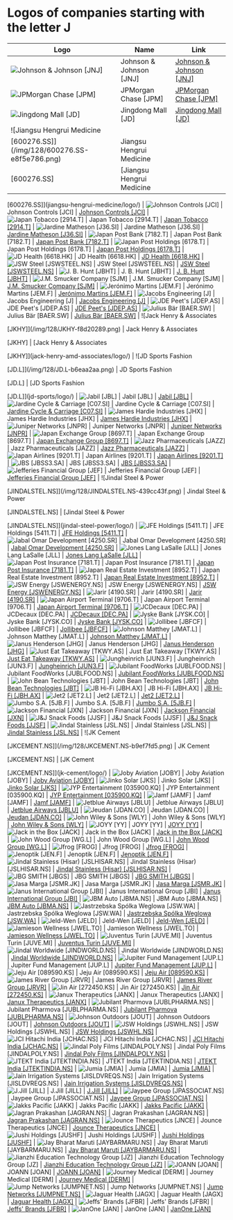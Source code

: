 # Logos of companies starting with the letter J

| Logo | Name  | Link |
| ---- | ----  | ---- |
| ![Johnson & Johnson [JNJ]](/img/128/JNJ-f011ccc4.png) | Johnson & Johnson [JNJ] | [Johnson & Johnson [JNJ]](johnson-and-johnson/logo/)
| ![JPMorgan Chase [JPM]](/img/128/JPM-de90e814.png) | JPMorgan Chase [JPM] | [JPMorgan Chase [JPM]](jp-morgan-chase/logo/)
| ![Jingdong Mall [JD]](/img/128/JD-de7a1903.png) | Jingdong Mall [JD] | [Jingdong Mall [JD]](jingdong-mall/logo/)
| ![Jiangsu Hengrui Medicine
 [600276.SS]](/img/128/600276.SS-e8f5e786.png) | Jiangsu Hengrui Medicine
 [600276.SS] | [Jiangsu Hengrui Medicine
 [600276.SS]](jiangsu-hengrui-medicine/logo/)
| ![Johnson Controls
 [JCI]](/img/128/JCI-12cf3eab.png) | Johnson Controls
 [JCI] | [Johnson Controls
 [JCI]](johnson-controls/logo/)
| ![Japan Tobacco [2914.T]](/img/128/2914.T-02d081bc.png) | Japan Tobacco [2914.T] | [Japan Tobacco [2914.T]](japan-tobacco/logo/)
| ![Jardine Matheson [J36.SI]](/img/128/J36.SI-949c6afe.png) | Jardine Matheson [J36.SI] | [Jardine Matheson [J36.SI]](jardine-matheson/logo/)
| ![Japan Post Bank
 [7182.T]](/img/128/7182.T-8b58423a.png) | Japan Post Bank
 [7182.T] | [Japan Post Bank
 [7182.T]](japan-post-bank/logo/)
| ![Japan Post Holdings
 [6178.T]](/img/128/6178.T-f3041aa5.png) | Japan Post Holdings
 [6178.T] | [Japan Post Holdings
 [6178.T]](japan-post/logo/)
| ![JD Health
 [6618.HK]](/img/128/6618.HK-a1b1016a.png) | JD Health
 [6618.HK] | [JD Health
 [6618.HK]](jg-health/logo/)
| ![JSW Steel [JSWSTEEL.NS]](/img/128/JSWSTEEL.NS-6eef9452.png) | JSW Steel [JSWSTEEL.NS] | [JSW Steel [JSWSTEEL.NS]](jsw-steel/logo/)
| ![J. B. Hunt
 [JBHT]](/img/128/JBHT-e93f3c26.png) | J. B. Hunt
 [JBHT] | [J. B. Hunt
 [JBHT]](jb-hunt/logo/)
| ![J.M. Smucker Company [SJM]](/img/128/SJM-eb71e328.png) | J.M. Smucker Company [SJM] | [J.M. Smucker Company [SJM]](jm-smucker/logo/)
| ![Jerónimo Martins
 [JEM.F]](/img/128/JEM.F-6e904331.png) | Jerónimo Martins
 [JEM.F] | [Jerónimo Martins
 [JEM.F]](jeronimo-martins/logo/)
| ![Jacobs Engineering [J]](/img/128/J-2bc1bd08.png) | Jacobs Engineering [J] | [Jacobs Engineering [J]](jacobs-engineering/logo/)
| ![JDE Peet's [JDEP.AS]](/img/128/JDEP.AS-809fd2b5.png) | JDE Peet's [JDEP.AS] | [JDE Peet's [JDEP.AS]](jde-peets/logo/)
| ![Julius Bär [BAER.SW]](/img/128/BAER.SW-cdc8841b.png) | Julius Bär [BAER.SW] | [Julius Bär [BAER.SW]](julius-baer/logo/)
| ![Jack Henry & Associates

 [JKHY]](/img/128/JKHY-f8d20289.png) | Jack Henry & Associates

 [JKHY] | [Jack Henry & Associates

 [JKHY]](jack-henry-amd-associates/logo/)
| ![JD Sports Fashion

 [JD.L]](/img/128/JD.L-b6eaa2aa.png) | JD Sports Fashion

 [JD.L] | [JD Sports Fashion

 [JD.L]](jd-sports/logo/)
| ![Jabil [JBL]](/img/128/JBL-944f7e92.png) | Jabil [JBL] | [Jabil [JBL]](jabil/logo/)
| ![Jardine Cycle & Carriage [C07.SI]](/img/128/C07.SI-d172f17b.png) | Jardine Cycle & Carriage [C07.SI] | [Jardine Cycle & Carriage [C07.SI]](jardine-singapore/logo/)
| ![James Hardie Industries
 [JHX]](/img/128/JHX-ce142b09.png) | James Hardie Industries
 [JHX] | [James Hardie Industries
 [JHX]](james-hardie-industries/logo/)
| ![Juniper Networks
 [JNPR]](/img/128/JNPR-1415eefc.png) | Juniper Networks
 [JNPR] | [Juniper Networks
 [JNPR]](juniper-networks/logo/)
| ![Japan Exchange Group
 [8697.T]](/img/128/8697.T-7e5da170.png) | Japan Exchange Group
 [8697.T] | [Japan Exchange Group
 [8697.T]](japan-exchange-group/logo/)
| ![Jazz Pharmaceuticals [JAZZ]](/img/128/JAZZ-da98a3fa.png) | Jazz Pharmaceuticals [JAZZ] | [Jazz Pharmaceuticals [JAZZ]](jazz-pharmaceuticals/logo/)
| ![Japan Airlines
 [9201.T]](/img/128/9201.T-bc48f0d4.png) | Japan Airlines
 [9201.T] | [Japan Airlines
 [9201.T]](japan-airlines/logo/)
| ![JBS [JBSS3.SA]](/img/128/JBSS3.SA-58e6bd55.png) | JBS [JBSS3.SA] | [JBS [JBSS3.SA]](jbs/logo/)
| ![Jefferies Financial Group
 [JEF]](/img/128/JEF-ee40d1df.png) | Jefferies Financial Group
 [JEF] | [Jefferies Financial Group
 [JEF]](jefferies/logo/)
| ![Jindal Steel & Power

 [JINDALSTEL.NS]](/img/128/JINDALSTEL.NS-439cc43f.png) | Jindal Steel & Power

 [JINDALSTEL.NS] | [Jindal Steel & Power

 [JINDALSTEL.NS]](jindal-steel-power/logo/)
| ![JFE Holdings [5411.T]](/img/128/5411.T-343feeff.png) | JFE Holdings [5411.T] | [JFE Holdings [5411.T]](jfe-holdings/logo/)
| ![Jabal Omar Development [4250.SR]](/img/128/4250.SR-4d1ad32a.png) | Jabal Omar Development [4250.SR] | [Jabal Omar Development [4250.SR]](jabal-omar-development/logo/)
| ![Jones Lang LaSalle [JLL]](/img/128/JLL-75120239.png) | Jones Lang LaSalle [JLL] | [Jones Lang LaSalle [JLL]](jll/logo/)
| ![Japan Post Insurance
 [7181.T]](/img/128/7181.T-3f5aad30.png) | Japan Post Insurance
 [7181.T] | [Japan Post Insurance
 [7181.T]](japan-post-insurance/logo/)
| ![Japan Real Estate Investment [8952.T]](/img/128/8952.T-31de4a86.png) | Japan Real Estate Investment [8952.T] | [Japan Real Estate Investment [8952.T]](japan-real-estate-investment/logo/)
| ![JSW Energy
 [JSWENERGY.NS]](/img/128/JSWENERGY.NS-3f7462df.png) | JSW Energy
 [JSWENERGY.NS] | [JSW Energy
 [JSWENERGY.NS]](jsw-energy/logo/)
| ![Jarir [4190.SR]](/img/128/4190.SR-3a33f8e2.png) | Jarir [4190.SR] | [Jarir [4190.SR]](jarir/logo/)
| ![Japan Airport Terminal [9706.T]](/img/128/9706.T-a2ebfc3b.png) | Japan Airport Terminal [9706.T] | [Japan Airport Terminal [9706.T]](japan-airport-terminal/logo/)
| ![JCDecaux [DEC.PA]](/img/128/DEC.PA-3c1e39ca.png) | JCDecaux [DEC.PA] | [JCDecaux [DEC.PA]](jcdecaux/logo/)
| ![Jyske Bank [JYSK.CO]](/img/128/JYSK.CO-763f30e4.png) | Jyske Bank [JYSK.CO] | [Jyske Bank [JYSK.CO]](jyske-bank/logo/)
| ![Jollibee [JBFCF]](/img/128/JBFCF-d7f041d7.png) | Jollibee [JBFCF] | [Jollibee [JBFCF]](jollibee/logo/)
| ![Johnson Matthey [JMAT.L]](/img/128/JMAT.L-82d799c8.png) | Johnson Matthey [JMAT.L] | [Johnson Matthey [JMAT.L]](johnson-natthey/logo/)
| ![Janus Henderson
 [JHG]](/img/128/JHG-84db98b3.png) | Janus Henderson
 [JHG] | [Janus Henderson
 [JHG]](janus-henderson/logo/)
| ![Just Eat Takeaway [TKWY.AS]](/img/128/TKWY.AS-29f113ac.png) | Just Eat Takeaway [TKWY.AS] | [Just Eat Takeaway [TKWY.AS]](just-eat-takeaway/logo/)
| ![Jungheinrich [JUN3.F]](/img/128/JUN3.F-30dc3fbc.png) | Jungheinrich [JUN3.F] | [Jungheinrich [JUN3.F]](jungheinrich/logo/)
| ![Jubilant FoodWorks
 [JUBLFOOD.NS]](/img/128/JUBLFOOD.NS-d9ce2122.png) | Jubilant FoodWorks
 [JUBLFOOD.NS] | [Jubilant FoodWorks
 [JUBLFOOD.NS]](jubilant-foodworks/logo/)
| ![John Bean Technologies [JBT]](/img/128/JBT-718fccc2.png) | John Bean Technologies [JBT] | [John Bean Technologies [JBT]](jbt/logo/)
| ![JB Hi-Fi
 [JBH.AX]](/img/128/JBH.AX-e7898577.png) | JB Hi-Fi
 [JBH.AX] | [JB Hi-Fi
 [JBH.AX]](jb-hi-fi/logo/)
| ![Jet2 [JET2.L]](/img/128/JET2.L-ce9e2c3a.png) | Jet2 [JET2.L] | [Jet2 [JET2.L]](jet2/logo/)
| ![Jumbo S.A.
 [5JB.F]](/img/128/5JB.F-fc0c87e0.png) | Jumbo S.A.
 [5JB.F] | [Jumbo S.A.
 [5JB.F]](jumbo-greece/logo/)
| ![Jackson Financial [JXN]](/img/128/JXN-520a1815.png) | Jackson Financial [JXN] | [Jackson Financial [JXN]](jackson-financial/logo/)
| ![J&J Snack Foods
 [JJSF]](/img/128/JJSF-95cfc6b6.png) | J&J Snack Foods
 [JJSF] | [J&J Snack Foods
 [JJSF]](jj-snacks-foods/logo/)
| ![Jindal Stainless [JSL.NS]](/img/128/JSL.NS-d9231701.png) | Jindal Stainless [JSL.NS] | [Jindal Stainless [JSL.NS]](jindal-stainless/logo/)
| ![JK Cement

 [JKCEMENT.NS]](/img/128/JKCEMENT.NS-b9ef7fd5.png) | JK Cement

 [JKCEMENT.NS] | [JK Cement

 [JKCEMENT.NS]](jk-cement/logo/)
| ![Joby Aviation [JOBY]](/img/128/JOBY-c07436dc.png) | Joby Aviation [JOBY] | [Joby Aviation [JOBY]](joby-aviation/logo/)
| ![Jinko Solar
 [JKS]](/img/128/JKS-aab9dd3a.png) | Jinko Solar
 [JKS] | [Jinko Solar
 [JKS]](jinko-solar/logo/)
| ![JYP Entertainment [035900.KQ]](/img/128/035900.KQ-c1bc0336.png) | JYP Entertainment [035900.KQ] | [JYP Entertainment [035900.KQ]](jyp-entertainment/logo/)
| ![Jamf [JAMF]](/img/128/JAMF-4b28c0fc.png) | Jamf [JAMF] | [Jamf [JAMF]](jamf/logo/)
| ![Jetblue Airways
 [JBLU]](/img/128/JBLU-77b7d2c8.png) | Jetblue Airways
 [JBLU] | [Jetblue Airways
 [JBLU]](jetblue-airways/logo/)
| ![Jeudan [JDAN.CO]](/img/128/JDAN.CO-41caa11f.png) | Jeudan [JDAN.CO] | [Jeudan [JDAN.CO]](jeudan/logo/)
| ![John Wiley & Sons [WLY]](/img/128/WLY-f68b645a.png) | John Wiley & Sons [WLY] | [John Wiley & Sons [WLY]](wiley-sons/logo/)
| ![JOYY [YY]](/img/128/YY-a97661bd.png) | JOYY [YY] | [JOYY [YY]](joyy/logo/)
| ![Jack in the Box
 [JACK]](/img/128/JACK-39f3ece5.png) | Jack in the Box
 [JACK] | [Jack in the Box
 [JACK]](jack-in-the-box/logo/)
| ![John Wood Group [WG.L]](/img/128/WG.L-782ee7b6.png) | John Wood Group [WG.L] | [John Wood Group [WG.L]](john-wood-group/logo/)
| ![Jfrog [FROG]](/img/128/FROG-405dea97.png) | Jfrog [FROG] | [Jfrog [FROG]](jfrog/logo/)
| ![Jenoptik [JEN.F]](/img/128/JEN.F-a620842e.png) | Jenoptik [JEN.F] | [Jenoptik [JEN.F]](jenoptik/logo/)
| ![Jindal Stainless (Hisar)  [JSLHISAR.NS]](/img/128/JSLHISAR.NS-c889cd01.png) | Jindal Stainless (Hisar)  [JSLHISAR.NS] | [Jindal Stainless (Hisar)  [JSLHISAR.NS]](jindal-stainless-hisar/logo/)
| ![JBG SMITH
 [JBGS]](/img/128/JBGS-8e85a353.png) | JBG SMITH
 [JBGS] | [JBG SMITH
 [JBGS]](jbg-smith/logo/)
| ![Jasa Marga [JSMR.JK]](/img/128/JSMR.JK-906590af.png) | Jasa Marga [JSMR.JK] | [Jasa Marga [JSMR.JK]](jasa-marga/logo/)
| ![Janus International Group [JBI]](/img/128/JBI-cf5cf654.png) | Janus International Group [JBI] | [Janus International Group [JBI]](janus-international-group/logo/)
| ![JBM Auto [JBMA.NS]](/img/128/JBMA.NS-2a39f29e.png) | JBM Auto [JBMA.NS] | [JBM Auto [JBMA.NS]](jbm-auto/logo/)
| ![Jastrzebska Spólka Weglowa [JSW.WA]](/img/128/JSW.WA-74df23af.png) | Jastrzebska Spólka Weglowa [JSW.WA] | [Jastrzebska Spólka Weglowa [JSW.WA]](jastrzebska-spolka-weglowa/logo/)
| ![Jeld-Wen [JELD]](/img/128/JELD-fd6d1265.png) | Jeld-Wen [JELD] | [Jeld-Wen [JELD]](jeld-wen/logo/)
| ![Jamieson Wellness [JWEL.TO]](/img/128/JWEL.TO-aed6cc0e.png) | Jamieson Wellness [JWEL.TO] | [Jamieson Wellness [JWEL.TO]](jamieson-wellness/logo/)
| ![Juventus Turin
 [JUVE.MI]](/img/128/JUVE.MI-93923499.png) | Juventus Turin
 [JUVE.MI] | [Juventus Turin
 [JUVE.MI]](juventus-turin/logo/)
| ![Jindal Worldwide
 [JINDWORLD.NS]](/img/128/JINDWORLD.NS-135270dc.png) | Jindal Worldwide
 [JINDWORLD.NS] | [Jindal Worldwide
 [JINDWORLD.NS]](jindal-worldwide/logo/)
| ![Jupiter Fund Management [JUP.L]](/img/128/JUP.L-4e5fbf64.png) | Jupiter Fund Management [JUP.L] | [Jupiter Fund Management [JUP.L]](jupiter-fund-management/logo/)
| ![Jeju Air
 [089590.KS]](/img/128/089590.KS-23ed6442.png) | Jeju Air
 [089590.KS] | [Jeju Air
 [089590.KS]](jeju-air/logo/)
| ![James River Group [JRVR]](/img/128/JRVR-0959a5de.png) | James River Group [JRVR] | [James River Group [JRVR]](james-river-group/logo/)
| ![Jin Air
 [272450.KS]](/img/128/272450.KS-931850d3.png) | Jin Air
 [272450.KS] | [Jin Air
 [272450.KS]](jin-air/logo/)
| ![Janux Therapeutics [JANX]](/img/128/JANX-4891825b.png) | Janux Therapeutics [JANX] | [Janux Therapeutics [JANX]](janux-therapeutics/logo/)
| ![Jubilant Pharmova [JUBLPHARMA.NS]](/img/128/JUBLPHARMA.NS-7ab9c285.png) | Jubilant Pharmova [JUBLPHARMA.NS] | [Jubilant Pharmova [JUBLPHARMA.NS]](jubilant-pharmova/logo/)
| ![Johnson Outdoors
 [JOUT]](/img/128/JOUT-17c0a259.png) | Johnson Outdoors
 [JOUT] | [Johnson Outdoors
 [JOUT]](johnson-outdoors/logo/)
| ![JSW Holdings [JSWHL.NS]](/img/128/JSWHL.NS-b2ce1114.png) | JSW Holdings [JSWHL.NS] | [JSW Holdings [JSWHL.NS]](jsw-holdings/logo/)
| ![JCI Hitachi India [JCHAC.NS]](/img/128/JCHAC.NS-bb7016df.png) | JCI Hitachi India [JCHAC.NS] | [JCI Hitachi India [JCHAC.NS]](jci-hitachi/logo/)
| ![Jindal Poly Films
 [JINDALPOLY.NS]](/img/128/JINDALPOLY.NS-cdbb7a32.png) | Jindal Poly Films
 [JINDALPOLY.NS] | [Jindal Poly Films
 [JINDALPOLY.NS]](jindal-poly-films/logo/)
| ![JTEKT India [JTEKTINDIA.NS]](/img/128/JTEKTINDIA.NS-ed6e0e57.png) | JTEKT India [JTEKTINDIA.NS] | [JTEKT India [JTEKTINDIA.NS]](jtekt-india/logo/)
| ![Jumia [JMIA]](/img/128/JMIA-064c5cf5.png) | Jumia [JMIA] | [Jumia [JMIA]](jumia/logo/)
| ![Jain Irrigation Systems
 [JISLDVREQS.NS]](/img/128/JISLDVREQS.NS-e8cf9b75.png) | Jain Irrigation Systems
 [JISLDVREQS.NS] | [Jain Irrigation Systems
 [JISLDVREQS.NS]](jain-irrigation-systems/logo/)
| ![J.Jill
 [JILL]](/img/128/JILL-5954194f.png) | J.Jill
 [JILL] | [J.Jill
 [JILL]](jjill/logo/)
| ![Jaypee Group
 [JPASSOCIAT.NS]](/img/128/JPASSOCIAT.NS-29c8eead.png) | Jaypee Group
 [JPASSOCIAT.NS] | [Jaypee Group
 [JPASSOCIAT.NS]](jaypee-group/logo/)
| ![Jakks Pacific
 [JAKK]](/img/128/JAKK-50a1c9f5.png) | Jakks Pacific
 [JAKK] | [Jakks Pacific
 [JAKK]](jakks-pacific/logo/)
| ![Jagran Prakashan [JAGRAN.NS]](/img/128/JAGRAN.NS-76bdff79.png) | Jagran Prakashan [JAGRAN.NS] | [Jagran Prakashan [JAGRAN.NS]](jagran-prakashan/logo/)
| ![Jounce Therapeutics
 [JNCE]](/img/128/JNCE-8cf041d8.png) | Jounce Therapeutics
 [JNCE] | [Jounce Therapeutics
 [JNCE]](jounce-therapeutics/logo/)
| ![Jushi Holdings [JUSHF]](/img/128/JUSHF-720f1d2a.png) | Jushi Holdings [JUSHF] | [Jushi Holdings [JUSHF]](jushi-holdings/logo/)
| ![Jay Bharat Maruti [JAYBARMARU.NS]](/img/128/JAYBARMARU.NS-d97df3fe.png) | Jay Bharat Maruti [JAYBARMARU.NS] | [Jay Bharat Maruti [JAYBARMARU.NS]](jay-bharat-maruti/logo/)
| ![Jianzhi Education Technology Group [JZ]](/img/128/JZ-42d5d558.png) | Jianzhi Education Technology Group [JZ] | [Jianzhi Education Technology Group [JZ]](jianzhi-education-technology-group/logo/)
| ![JOANN [JOAN]](/img/128/JOAN-c1043f01.png) | JOANN [JOAN] | [JOANN [JOAN]](joann/logo/)
| ![Journey Medical [DERM]](/img/128/DERM-f0153842.png) | Journey Medical [DERM] | [Journey Medical [DERM]](journey-medical/logo/)
| ![Jump Networks [JUMPNET.NS]](/img/128/JUMPNET.NS-85d36bc3.png) | Jump Networks [JUMPNET.NS] | [Jump Networks [JUMPNET.NS]](jumpnet/logo/)
| ![Jaguar Health [JAGX]](/img/128/JAGX-1bc206fd.png) | Jaguar Health [JAGX] | [Jaguar Health [JAGX]](jaguar-health/logo/)
| ![Jeffs' Brands [JFBR]](/img/128/JFBR-5216b060.png) | Jeffs' Brands [JFBR] | [Jeffs' Brands [JFBR]](jeffs-brands/logo/)
| ![JanOne [JAN]](/img/128/JAN-9ac5c8dc.png) | JanOne [JAN] | [JanOne [JAN]](janone/logo/)
